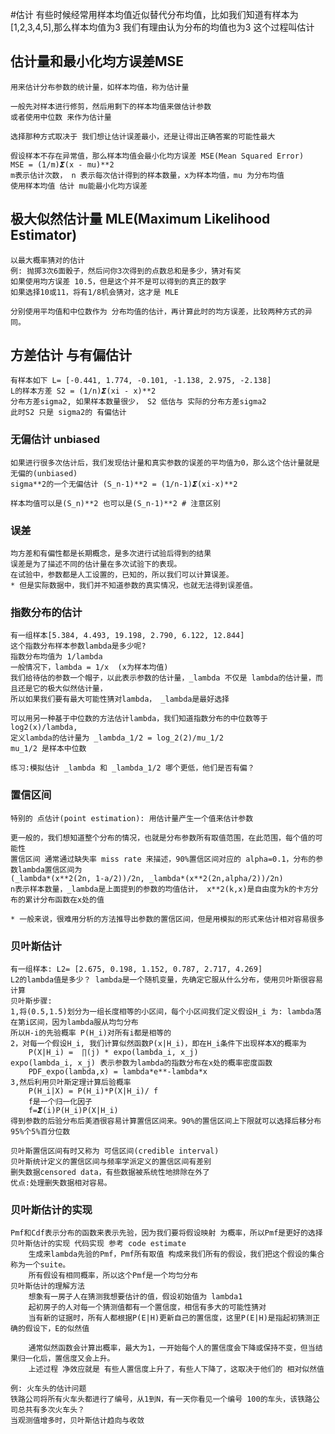 #估计
    有些时候经常用样本均值近似替代分布均值，比如我们知道有样本为[1,2,3,4,5],那么样本均值为3
    我们有理由认为分布的均值也为3
    这个过程叫估计
    
## 估计量和最小化均方误差MSE
    用来估计分布参数的统计量，如样本均值，称为估计量
    
    一般先对样本进行修剪，然后用剩下的样本均值来做估计参数
    或者使用中位数 来作为估计量
    
    选择那种方式取决于 我们想让估计误差最小，还是让得出正确答案的可能性最大
    
    假设样本不存在异常值，那么样本均值会最小化均方误差 MSE(Mean Squared Error)
    MSE = (1/m)𝞢(x - mu)**2
    m表示估计次数， n 表示每次估计得到的样本数量，x为样本均值，mu 为分布均值
    使用样本均值 估计 mu能最小化均方误差

## 极大似然估计量 MLE(Maximum Likelihood Estimator)
    以最大概率猜对的估计
    例: 抛掷3次6面骰子，然后问你3次得到的点数总和是多少，猜对有奖
    如果使用均方误差 10.5，但是这个并不是可以得到的真正的数字
    如果选择10或11，将有1/8机会猜对，这才是 MLE   
    
    分别使用平均值和中位数作为 分布均值的估计，再计算此时的均方误差，比较两种方式的异同。
    
## 方差估计 与有偏估计
    有样本如下 L= [-0.441, 1.774, -0.101, -1.138, 2.975, -2.138]
    L的样本方差 S2 = (1/n)𝞢(xi - x)**2
    分布方差sigma2, 如果样本数量很少， S2 低估与 实际的分布方差sigma2
    此时S2 只是 sigma2的 有偏估计
    
### 无偏估计 unbiased
    如果进行很多次估计后，我们发现估计量和真实参数的误差的平均值为0，那么这个估计量就是无偏的(unbiased)
    sigma**2的一个无偏估计 (S_n-1)**2 = (1/n-1)𝞢(xi-x)**2
    
    样本均值可以是(S_n)**2 也可以是(S_n-1)**2 # 注意区别

### 误差
    均方差和有偏性都是长期概念，是多次进行试验后得到的结果
    误差是为了描述不同的估计量在多次试验下的表现。
    在试验中，参数都是人工设置的，已知的，所以我们可以计算误差。
    * 但是实际数据中，我们并不知道参数的真实情况，也就无法得到误差值。
    
### 指数分布的估计
    有一组样本[5.384, 4.493, 19.198, 2.790, 6.122, 12.844]
    这个指数分布样本参数lambda是多少呢?
    指数分布均值为 1/lambda
    一般情况下，lambda = 1/x  (x为样本均值)
    我们给待估的参数一个帽子，以此表示参数的估计量，_lambda 不仅是 lambda的估计量，而且还是它的极大似然估计量，
    所以如果我们要有最大可能性猜对lambda， _lambda是最好选择
    
    可以用另一种基于中位数的方法估计lambda，我们知道指数分布的中位数等于log2(x)/lambda, 
    定义lambda的估计量为 _lambda_1/2 = log_2(2)/mu_1/2
    mu_1/2 是样本中位数
    
    练习:模拟估计 _lambda 和 _lambda_1/2 哪个更低，他们是否有偏？
    
### 置信区间
    特别的 点估计(point estimation): 用估计量产生一个值来估计参数
    
    更一般的，我们想知道整个分布的情况，也就是分布参数所有取值范围，在此范围，每个值的可能性
    置信区间 通常通过缺失率 miss rate 来描述，90%置信区间对应的 alpha=0.1，分布的参数lambda置信区间为
    (_lambda*(x**2(2n, 1-a/2))/2n, _lambda*(x**2(2n,alpha/2))/2n)
    n表示样本数量，_lambda是上面提到的参数的均值估计， x**2(k,x)是自由度为k的卡方分布的累计分布函数在x处的值
    
    * 一般来说，很难用分析的方法推导出参数的置信区间，但是用模拟的形式来估计相对容易很多    
    
### 贝叶斯估计
    有一组样本: L2= [2.675, 0.198, 1.152, 0.787, 2.717, 4.269]
    L2的lambda值是多少？ lambda是一个随机变量，先确定它服从什么分布，使用贝叶斯很容易计算
    贝叶斯步骤:
    1,将(0.5,1.5)划分为一组长度相等的小区间，每个小区间我们定义假设H_i 为: lambda落在第i区间，因为lambda服从均匀分布
    所以H-i的先验概率 P(H_i)对所有i都是相等的
    2，对每一个假设H_i, 我们计算似然函数P(x|H_i)，即在H_i条件下出现样本X的概率为
        P(X|H_i) =  ∏(j) * expo(lambda_i, x_j)
    expo(lambda_i, x_j) 表示参数为lambda的指数分布在x处的概率密度函数 
        PDF_expo(lambda,x) = lambda*e**-lambda*x
    3,然后利用贝叶斯定理计算后验概率
        P(H_i|X) = P(H_i)*P(X|H_i)/ f
        f是一个归一化因子
        f=𝞢(i)P(H_i)P(X|H_i)
    得到参数的后验分布后美酒很容易计算置信区间来。90%的置信区间上下限就可以选择后移分布95%个5%百分位数
    
    贝叶斯置信区间有时又称为 可信区间(credible interval)
    贝叶斯统计定义的置信区间与频率学派定义的置信区间有差别
    删失数据censored data，有些数据被系统性地排除在外了
    优点:处理删失数据相对容易。
        
### 贝叶斯估计的实现
    Pmf和Cdf表示分布的函数来表示先验，因为我们要将假设映射 为概率，所以Pmf是更好的选择
    贝叶斯估计的实现 代码实现 参考 code estimate
        生成来lambda先验的Pmf，Pmf所有取值 构成来我们所有的假设，我们把这个假设的集合称为一个suite。
        所有假设有相同概率，所以这个Pmf是一个均匀分布
    贝叶斯估计的理解方法
        想象有一房子人在猜测我想要估计的值，假设初始值为 lambda1
        起初房子的人对每一个猜测值都有一个置信度，相信有多大的可能性猜对
        当有新的证据时，所有人都根据P(E|H)更新自己的置信度，这里P(E|H)是指起初猜测正确的假设下，E的似然值
        
        通常似然函数会计算出概率，最大为1，一开始每个人的置信度会下降或保持不变，但当结果归一化后，置信度又会上升。
        上述过程 净效应就是 有些人置信度上升了，有些人下降了，这取决于他们的 相对似然值
        
    例: 火车头的估计问题
    铁路公司将所有火车头都进行了编号，从1到N，有一天你看见一个编号 100的车头，该铁路公司总共有多次火车头？    
    当观测值增多时，贝叶斯估计趋向与收敛
    
    
    
